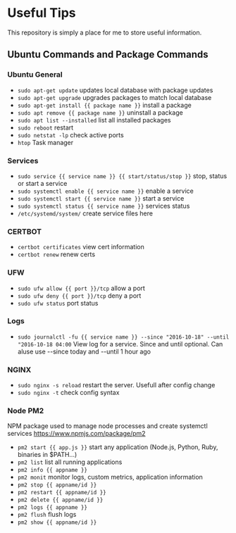 # Useful Tips
This repository is simply a place for me to store useful information.

## Ubuntu Commands and Package Commands

### Ubuntu General
- `sudo apt-get update` updates local database with package updates
- `sudo apt-get upgrade` upgrades packages to match local database
- `sudo apt-get install {{ package name }}` install a package
- `sudo apt remove {{ package name }}` uninstall a package
- `sudo apt list --installed` list all installed packages
- `sudo reboot` restart
- `sudo netstat -lp` check active ports
- `htop` Task manager

### Services
- `sudo service {{ service name }} {{ start/status/stop }}` stop, status or start a service
- `sudo systemctl enable {{ service name }}` enable a service
- `sudo systemctl start {{ service name }}` start a service
- `sudo systemctl status {{ service name }}` services status
- `/etc/systemd/system/` create service files here

### CERTBOT
- `certbot certificates` view cert information
- `certbot renew` renew certs

### UFW
- `sudo ufw allow {{ port }}/tcp` allow a port
- `sudo ufw deny {{ port }}/tcp` deny a port
- `sudo ufw status` port status

### Logs
- `sudo journalctl -fu {{ service name }} --since "2016-10-18" --until "2016-10-18 04:00` View log for a service. Since and until optional. Can aluse use --since today and --until 1 hour ago

### NGINX
- `sudo nginx -s reload` restart the server. Usefull after config change
- `sudo nginx -t` check config syntax

### Node PM2
NPM package used to manage node processes and create systemctl services https://www.npmjs.com/package/pm2
- `pm2 start {{ app.js }}` start any application (Node.js, Python, Ruby, binaries in $PATH...)
- `pm2 list` list all running applications
- `pm2 info {{ appname }}`
- `pm2 monit` monitor logs, custom metrics, application information
- `pm2 stop {{ appname/id }}`
- `pm2 restart {{ appname/id }}`
- `pm2 delete {{ appname/id }}`
- `pm2 logs {{ appname }}`
- `pm2 flush` flush logs
- `pm2 show {{ appname/id }}`

